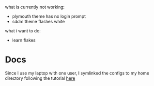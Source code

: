 what is currently not working:
- plymouth theme has no login prompt
- sddm theme flashes white

what i want to do:
- learn flakes

# Docs

Since I use my laptop with one user, I symlinked the configs to my home directory following the tutorial [here](https://nixos.wiki/wiki/NixOS_configuration_editors)
